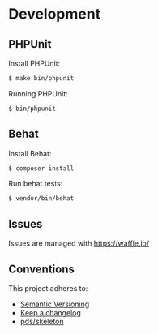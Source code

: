 Development
===========

PHPUnit
-------

Install PHPUnit:

```bash
$ make bin/phpunit
```

Running PHPUnit:

```bash
$ bin/phpunit
```

Behat
-----

Install Behat:

```bash
$ composer install
```

Run behat tests:

```bash
$ vendor/bin/behat
```

Issues
------

Issues are managed with <https://waffle.io/>

Conventions
-----------

This project adheres to:

 * [Semantic Versioning](http://semver.org/)
 * [Keep a changelog](http://keepachangelog.com/en/1.0.0/)
 * [pds/skeleton](https://github.com/php-pds/skeleton)
